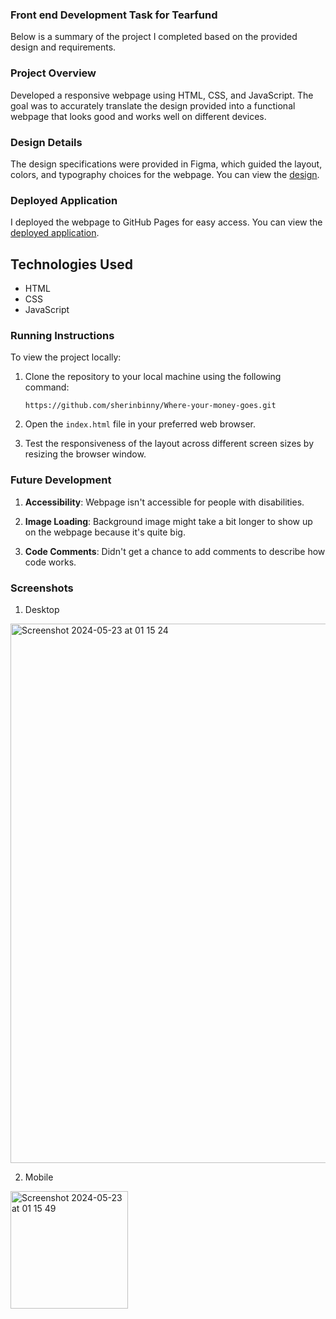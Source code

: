 ### Front end Development Task for Tearfund

Below is a summary of the project I completed based on the provided design and requirements.

### Project Overview

Developed a responsive webpage using HTML, CSS, and JavaScript. The goal was to accurately translate the design provided into a functional webpage that looks good and works well on different devices.

### Design Details

The design specifications were provided in Figma, which guided the layout, colors, and typography choices for the webpage. You can view the [design](https://www.figma.com/file/orTSB2MU7ZSiIXcSol9hgI/Front-end-task---Where-your-money-goes).

### Deployed Application

I deployed the webpage to GitHub Pages for easy access. You can view the [deployed application](https://sherinbinny.github.io/Where-your-money-goes).

## Technologies Used

- HTML
- CSS
- JavaScript

### Running Instructions

To view the project locally:

1. Clone the repository to your local machine using the following command:
   ```
   https://github.com/sherinbinny/Where-your-money-goes.git
   ```

2. Open the `index.html` file in your preferred web browser.

3. Test the responsiveness of the layout across different screen sizes by resizing the browser window.

### Future Development

1. **Accessibility**: Webpage isn't accessible for people with disabilities.

2. **Image Loading**: Background image might take a bit longer to show up on the webpage because it's quite big.

3. **Code Comments**: Didn't get a chance to add comments to describe how code works.

### Screenshots


1. Desktop

<img width="863" alt="Screenshot 2024-05-23 at 01 15 24" src="https://github.com/sherinbinny/Where-your-money-goes/assets/101629905/ecaa0010-81a4-4a54-a092-f6118baa5f19">


2. Mobile

<img width="188" alt="Screenshot 2024-05-23 at 01 15 49" src="https://github.com/sherinbinny/Where-your-money-goes/assets/101629905/f2f79d84-4171-464f-a406-202ae52b11bf">


